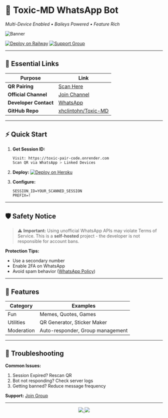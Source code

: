 # 🚀 Toxic-MD WhatsApp Bot
*Multi-Device Enabled • Baileys Powered • Feature Rich*

![Banner](https://i.ibb.co/QvzCRjHQ/1c5d0e2ade058b6b.jpg)

[![Deploy on Railway](https://railway.app/button.svg)](https://railway.app/new/template?template=https%3A%2F%2Fgithub.com%2Fxhclintohn%2FToxic-MD)
[![Support Group](https://img.shields.io/badge/Join-Support_Group-25D366?logo=whatsapp)](https://chat.whatsapp.com/GoXKLVJgTAAC3556FXkfFI)

---

## 🔗 Essential Links
| Purpose | Link |
|---------|------|
| **QR Pairing** | [Scan Here](https://toxic-pair-code.onrender.com) |
| **Official Channel** | [Join Channel](https://whatsapp.com/channel/0029VagJlnG6xCSU2tS1Vz19) |
| **Developer Contact** | [WhatsApp](https://api.whatsapp.com/send?phone=254735342808) |
| **GitHub Repo** | [xhclintohn/Toxic-MD](https://github.com/xhclintohn/Toxic-MD) |

---

## ⚡ Quick Start
1. **Get Session ID:**
    ```bash
    Visit: https://toxic-pair-code.onrender.com
    Scan QR via WhatsApp > Linked Devices
    ```

2. **Deploy:**
    [![Deploy on Heroku](https://img.shields.io/badge/Deploy-Heroku-purple?logo=heroku)](https://dashboard.heroku.com/new?template=https://github.com/xhclintohn/Toxic-MD)

3. **Configure:**
    ```env
    SESSION_ID=YOUR_SCANNED_SESSION
    PREFIX=!
    ```

---

## 🛡️ Safety Notice
> ⚠️ **Important:** Using unofficial WhatsApp APIs may violate Terms of Service. This is a **self-hosted** project - the developer is not responsible for account bans.

**Protection Tips:**
- Use a secondary number
- Enable 2FA on WhatsApp
- Avoid spam behavior ([WhatsApp Policy](https://www.whatsapp.com/legal))

---

## 🌟 Features
| Category | Examples |
|----------|----------|
| Fun | Memes, Quotes, Games |
| Utilities | QR Generator, Sticker Maker |
| Moderation | Auto-responder, Group management |

---

## 📌 Troubleshooting
**Common Issues:**
1. Session Expired? Rescan QR
2. Bot not responding? Check server logs
3. Getting banned? Reduce message frequency

**Support:** [Join Group](https://chat.whatsapp.com/GoXKLVJgTAAC3556FXkfFI)

---

<p align="center">
  <a href="https://github.com/xhclintohn/Toxic-MD/fork">
    <img src="https://img.shields.io/badge/Fork-This_Repo-black?logo=github">
  </a>
  <a href="https://github.com/xhclintohn/Toxic-MD/stargazers">
    <img src="https://img.shields.io/github/stars/xhclintohn/Toxic-MD?color=yellow&logo=github">
  </a>
</p>